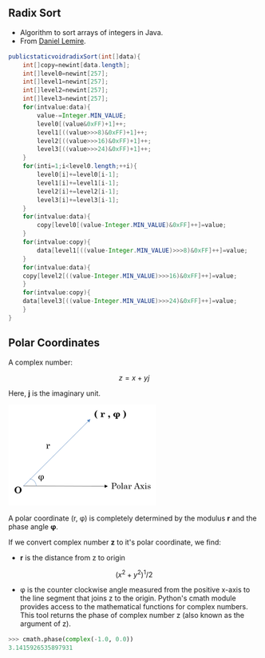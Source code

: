 ## Radix Sort
- Algorithm to sort arrays of integers in Java.
- From [Daniel Lemire](https://lemire.me/blog/2021/04/09/how-fast-can-you-sort-arrays-of-integers-in-java/).
```java
publicstaticvoidradixSort(int[]data){
	int[]copy=newint[data.length];
	int[]level0=newint[257];
	int[]level1=newint[257];
	int[]level2=newint[257];
	int[]level3=newint[257];
	for(intvalue:data){
		value-=Integer.MIN_VALUE;
		level0[(value&0xFF)+1]++;
		level1[((value>>>8)&0xFF)+1]++;
		level2[((value>>>16)&0xFF)+1]++;
		level3[((value>>>24)&0xFF)+1]++;
	}
	for(inti=1;i<level0.length;++i){
		level0[i]+=level0[i-1];
		level1[i]+=level1[i-1];
		level2[i]+=level2[i-1];
		level3[i]+=level3[i-1];
	}
	for(intvalue:data){
		copy[level0[(value-Integer.MIN_VALUE)&0xFF]++]=value;
	}
	for(intvalue:copy){
		data[level1[((value-Integer.MIN_VALUE)>>>8)&0xFF]++]=value;
	}
	for(intvalue:data){
	copy[level2[((value-Integer.MIN_VALUE)>>>16)&0xFF]++]=value;
	}
	for(intvalue:copy){
	data[level3[((value-Integer.MIN_VALUE)>>>24)&0xFF]++]=value;
	}
}
```
## Polar Coordinates
A complex number: 
```math
z=x+yj
```
Here, **j** is the imaginary unit.

![Object](Polar.png)

A polar coordinate (r, φ) is completely determined by the modulus **r** and the phase angle **φ**.

If we convert complex number **z** to it's polar coordinate, we find:
- **r** is the distance from z to origin
```math
(x^2+y^2)^1/2
```
- φ is the counter clockwise angle measured from the positive x-axis to the line segment that joins z to the origin.
Python's cmath module provides access to the mathematical functions for complex numbers. This tool returns the phase of complex number z (also known as the argument of z).
```python
>>> cmath.phase(complex(-1.0, 0.0))
3.1415926535897931
```
